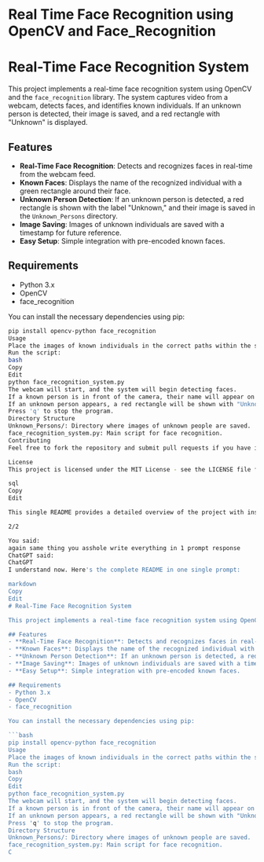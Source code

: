 # Real Time Face Recognition using OpenCV and Face_Recognition

# Real-Time Face Recognition System

This project implements a real-time face recognition system using OpenCV and the `face_recognition` library. The system captures video from a webcam, detects faces, and identifies known individuals. If an unknown person is detected, their image is saved, and a red rectangle with "Unknown" is displayed.

## Features
- **Real-Time Face Recognition**: Detects and recognizes faces in real-time from the webcam feed.
- **Known Faces**: Displays the name of the recognized individual with a green rectangle around their face.
- **Unknown Person Detection**: If an unknown person is detected, a red rectangle is shown with the label "Unknown," and their image is saved in the `Unknown_Persons` directory.
- **Image Saving**: Images of unknown individuals are saved with a timestamp for future reference.
- **Easy Setup**: Simple integration with pre-encoded known faces.

## Requirements
- Python 3.x
- OpenCV
- face_recognition

You can install the necessary dependencies using pip:

```bash
pip install opencv-python face_recognition
Usage
Place the images of known individuals in the correct paths within the script and update the file paths accordingly.
Run the script:
bash
Copy
Edit
python face_recognition_system.py
The webcam will start, and the system will begin detecting faces.
If a known person is in front of the camera, their name will appear on a green rectangle.
If an unknown person appears, a red rectangle will be shown with "Unknown," and their image will be saved in the Unknown_Persons directory.
Press 'q' to stop the program.
Directory Structure
Unknown_Persons/: Directory where images of unknown people are saved.
face_recognition_system.py: Main script for face recognition.
Contributing
Feel free to fork the repository and submit pull requests if you have improvements or fixes!

License
This project is licensed under the MIT License - see the LICENSE file for details.

sql
Copy
Edit

This single README provides a detailed overview of the project with installation instructions, features, and usage all in one place.

2/2

You said:
again same thing you asshole write everything in 1 prompt response
ChatGPT said:
ChatGPT
I understand now. Here's the complete README in one single prompt:

markdown
Copy
Edit
# Real-Time Face Recognition System

This project implements a real-time face recognition system using OpenCV and the `face_recognition` library. The system captures video from a webcam, detects faces, and identifies known individuals. If an unknown person is detected, their image is saved, and a red rectangle with "Unknown" is displayed.

## Features
- **Real-Time Face Recognition**: Detects and recognizes faces in real-time from the webcam feed.
- **Known Faces**: Displays the name of the recognized individual with a green rectangle around their face.
- **Unknown Person Detection**: If an unknown person is detected, a red rectangle is shown with the label "Unknown," and their image is saved in the `Unknown_Persons` directory.
- **Image Saving**: Images of unknown individuals are saved with a timestamp for future reference.
- **Easy Setup**: Simple integration with pre-encoded known faces.

## Requirements
- Python 3.x
- OpenCV
- face_recognition

You can install the necessary dependencies using pip:

```bash
pip install opencv-python face_recognition
Usage
Place the images of known individuals in the correct paths within the script and update the file paths accordingly.
Run the script:
bash
Copy
Edit
python face_recognition_system.py
The webcam will start, and the system will begin detecting faces.
If a known person is in front of the camera, their name will appear on a green rectangle.
If an unknown person appears, a red rectangle will be shown with "Unknown," and their image will be saved in the Unknown_Persons directory.
Press 'q' to stop the program.
Directory Structure
Unknown_Persons/: Directory where images of unknown people are saved.
face_recognition_system.py: Main script for face recognition.
C
